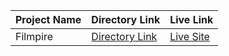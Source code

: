 
| Project Name  | Directory Link | Live Link |
| ------------- | ------------- | ------------- |
| Filmpire  | [Directory Link](https://github.com/A-Kumar23/filmpire)  |[Live Site](https://a-kumar-filmpire.netlify.app/)|
